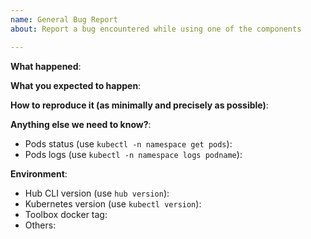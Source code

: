 ```yaml
---
name: General Bug Report
about: Report a bug encountered while using one of the components

---
```


**What happened**:

**What you expected to happen**:

**How to reproduce it (as minimally and precisely as possible)**:

**Anything else we need to know?**:

- Pods status (use `kubectl -n namespace get pods`):
- Pods logs (use `kubectl -n namespace logs podname`):

**Environment**:

- Hub CLI version (use `hub version`):
- Kubernetes version (use `kubectl version`):
- Toolbox docker tag:
- Others:

